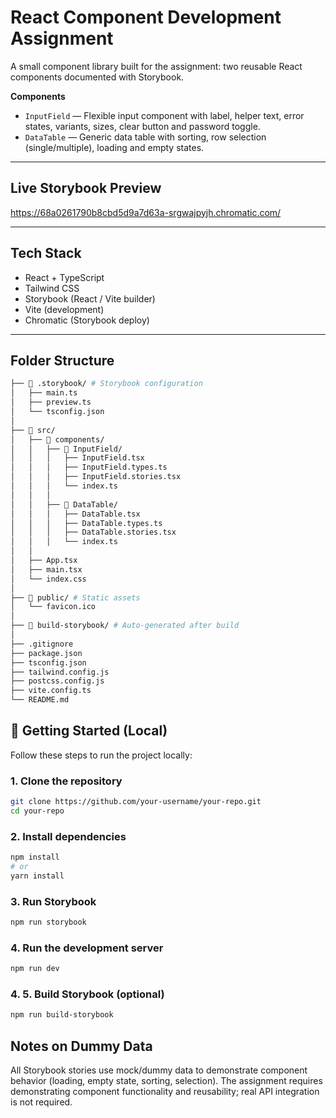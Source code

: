 # React Component Development Assignment

A small component library built for the assignment: two reusable React components documented with Storybook.

**Components**
- `InputField` — Flexible input component with label, helper text, error states, variants, sizes, clear button and password toggle.
- `DataTable` — Generic data table with sorting, row selection (single/multiple), loading and empty states.

---

## Live Storybook Preview
https://68a0261790b8cbd5d9a7d63a-srgwajpyjh.chromatic.com/

---

## Tech Stack
- React + TypeScript
- Tailwind CSS
- Storybook (React / Vite builder)
- Vite (development)
- Chromatic (Storybook deploy)

---

## Folder Structure
``` bash
├── 📂 .storybook/ # Storybook configuration
│   ├── main.ts
│   ├── preview.ts
│   └── tsconfig.json
│
├── 📂 src/
│   ├── 📂 components/
│   │   ├── 📂 InputField/
│   │   │   ├── InputField.tsx
│   │   │   ├── InputField.types.ts
│   │   │   ├── InputField.stories.tsx
│   │   │   └── index.ts
│   │   │
│   │   ├── 📂 DataTable/
│   │   │   ├── DataTable.tsx
│   │   │   ├── DataTable.types.ts
│   │   │   ├── DataTable.stories.tsx
│   │   │   └── index.ts
│   │
│   ├── App.tsx
│   ├── main.tsx
│   └── index.css
│
├── 📂 public/ # Static assets
│   └── favicon.ico
│
├── 📂 build-storybook/ # Auto-generated after build
│
├── .gitignore
├── package.json
├── tsconfig.json
├── tailwind.config.js
├── postcss.config.js
├── vite.config.ts
└── README.md
```
## 🚀 Getting Started (Local)

Follow these steps to run the project locally:

### 1. Clone the repository
```bash
git clone https://github.com/your-username/your-repo.git
cd your-repo
```
### 2. Install dependencies
``` bash
npm install
# or
yarn install
```

### 3. Run Storybook
``` bash
npm run storybook
```

### 4. Run the development server
``` bash
npm run dev
```

### 4. 5. Build Storybook (optional)
``` bash
npm run build-storybook
```

## Notes on Dummy Data

All Storybook stories use mock/dummy data to demonstrate component behavior (loading, empty state, sorting, selection). The assignment requires demonstrating component functionality and reusability; real API integration is not required.